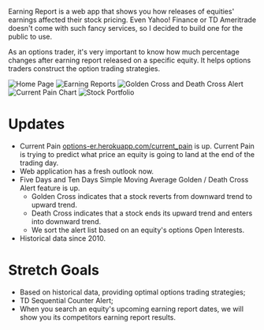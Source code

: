Earning Report is a web app that shows you how releases of equities' earnings affected their stock pricing. 
Even Yahoo! Finance or TD Ameritrade doesn't come with such fancy services, so I decided to build one for the public to use.

As an options trader, it's very important to know how much percentage changes after earning report released on a specific equity. It helps options traders construct the option trading strategies. 

![Home Page](https://github.com/yumikohey/EarningReport/tree/master/app/assets/images/index.jpg)
![Earning Reports](https://github.com/yumikohey/EarningReport/tree/master/app/assets/images/earning.jpg)
![Golden Cross and Death Cross Alert](https://github.com/yumikohey/EarningReport/tree/master/app/assets/images/golden_cross.jpg)
![Current Pain Chart](https://github.com/yumikohey/EarningReport/tree/master/app/assets/images/current_pain.jpg)
![Stock Portfolio](https://github.com/yumikohey/EarningReport/tree/master/app/assets/images/portfolio.jpg)

# Updates
- Current Pain <a href="options-er.herokuapp.com/current_pain">options-er.herokuapp.com/current_pain</a> is up. Current Pain is trying to predict what price an equity is going to land at the end of the trading day.
- Web application has a fresh outlook now.
- Five Days and Ten Days Simple Moving Average Golden / Death Cross Alert feature is up. 
  * Golden Cross indicates that a stock reverts from downward trend to upward trend.
  * Death Cross indicates that a stock ends its upward trend and enters into downward trend.
  * We sort the alert list based on an equity's options Open Interests.
- Historical data since 2010.


# Stretch Goals

- Based on historical data, providing optimal options trading strategies;
- TD Sequential Counter Alert;
- When you search an equity's upcoming earning report dates, we will show you its competitors earning report results.


